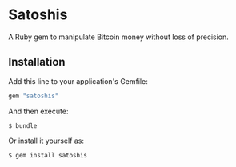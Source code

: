 # Satoshis

A Ruby gem to manipulate Bitcoin money without loss of precision.

## Installation

Add this line to your application's Gemfile:

```ruby
gem "satoshis"
```

And then execute:

    $ bundle

Or install it yourself as:

    $ gem install satoshis
